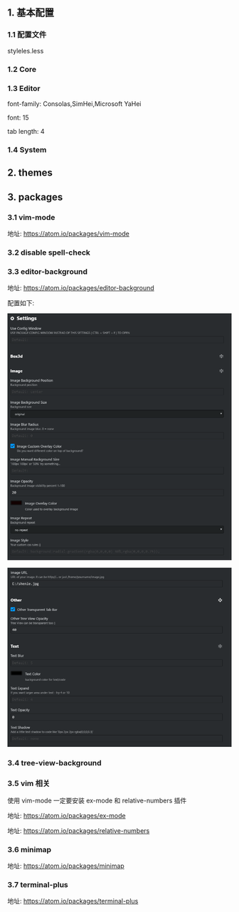 
## 1. 基本配置

### 1.1 配置文件

styleles.less

### 1.2 Core

### 1.3 Editor

font-family: Consolas,SimHei,Microsoft YaHei

font: 15

tab length: 4

### 1.4 System

## 2. themes

## 3. packages

### 3.1 vim-mode

地址: https://atom.io/packages/vim-mode

### 3.2 disable spell-check

### 3.3 editor-background

地址: https://atom.io/packages/editor-background

配置如下: 

![config](images/1.png)

![config](images/2.png)

### 3.4 tree-view-background

### 3.5 vim 相关

使用 vim-mode 一定要安装 ex-mode 和 relative-numbers 插件

地址: https://atom.io/packages/ex-mode

地址: https://atom.io/packages/relative-numbers

### 3.6 minimap

地址: https://atom.io/packages/minimap

### 3.7 terminal-plus

地址: https://atom.io/packages/terminal-plus
